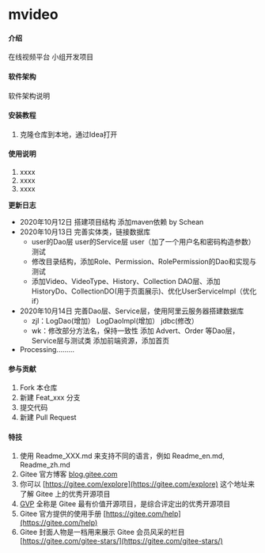 # mvideo

#### 介绍
在线视频平台  小组开发项目

#### 软件架构
软件架构说明


#### 安装教程

1.  克隆仓库到本地，通过Idea打开

#### 使用说明

1.  xxxx
2.  xxxx
3.  xxxx

**更新日志**

- 2020年10月12日 搭建项目结构 添加maven依赖 by Schean
- 2020年10月13日 完善实体类，链接数据库
  - user的Dao层 user的Service层 user（加了一个用户名和密码构造参数）测试
  - 修改目录结构，添加Role、Permission、RolePermission的Dao和实现与测试
  - 添加Video、VideoType、History、Collection DAO层、添加HistoryDo、CollectionDO(用于页面展示)、优化UserServiceImpl（优化if）
- 2020年10月14日 完善Dao层、Service层，使用阿里云服务器搭建数据库
  - zjl：LogDao(增加） LogDaoImpl(增加） jdbc(修改）
  - wk：修改部分方法名，保持一致性
        添加 Advert、Order 等Dao层，Service层与测试类
        添加前端资源，添加首页
- Processing.........

#### 参与贡献

1.  Fork 本仓库
2.  新建 Feat_xxx 分支
3.  提交代码
4.  新建 Pull Request


#### 特技

1.  使用 Readme\_XXX.md 来支持不同的语言，例如 Readme\_en.md, Readme\_zh.md
2.  Gitee 官方博客 [blog.gitee.com](https://blog.gitee.com)
3.  你可以 [https://gitee.com/explore](https://gitee.com/explore) 这个地址来了解 Gitee 上的优秀开源项目
4.  [GVP](https://gitee.com/gvp) 全称是 Gitee 最有价值开源项目，是综合评定出的优秀开源项目
5.  Gitee 官方提供的使用手册 [https://gitee.com/help](https://gitee.com/help)
6.  Gitee 封面人物是一档用来展示 Gitee 会员风采的栏目 [https://gitee.com/gitee-stars/](https://gitee.com/gitee-stars/)
